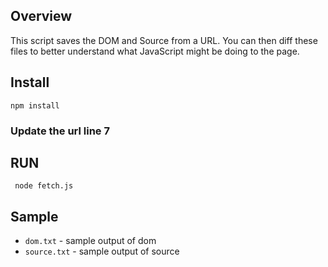 ## Overview
This script saves the DOM and Source from a URL. You can then diff these files to better understand what JavaScript might be doing to the page.


## Install

```npm install```

### Update the url line 7

## RUN

``` node fetch.js```

## Sample
* `dom.txt` - sample output of dom
* `source.txt` - sample output of source
